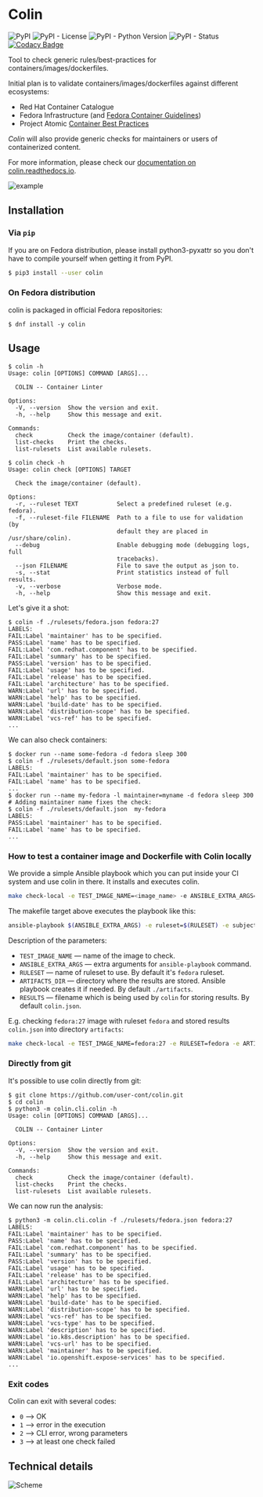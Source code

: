 # Colin

![PyPI](https://img.shields.io/pypi/v/colin.svg)
![PyPI - License](https://img.shields.io/pypi/l/colin.svg)
![PyPI - Python Version](https://img.shields.io/pypi/pyversions/colin.svg)
![PyPI - Status](https://img.shields.io/pypi/status/colin.svg)
[![Codacy Badge](https://api.codacy.com/project/badge/Grade/25a2bac999ad4ab9892ba6fe77b8e4f8)](https://app.codacy.com/app/lachmanfrantisek/colin?utm_source=github.com&utm_medium=referral&utm_content=user-cont/colin&utm_campaign=badger)

Tool to check generic rules/best-practices for containers/images/dockerfiles.

Initial plan is to validate containers/images/dockerfiles against different ecosystems:
 - Red Hat Container Catalogue
 - Fedora Infrastructure (and [Fedora Container Guidelines](https://fedoraproject.org/wiki/Container:Guidelines))
 - Project Atomic [Container Best Practices](http://docs.projectatomic.io/container-best-practices/)

*Colin* will also provide generic checks for maintainers or users of containerized content.

For more information, please check our [documentation on colin.readthedocs.io](https://colin.readthedocs.io/en/latest/).

![example](./docs/example.gif)


## Installation


### Via `pip`

If you are on Fedora distribution, please install python3-pyxattr so you don't have to compile yourself when getting it from PyPI.

```bash
$ pip3 install --user colin
```


### On Fedora distribution

colin is packaged in official Fedora repositories:
```
$ dnf install -y colin
```


## Usage

```
$ colin -h
Usage: colin [OPTIONS] COMMAND [ARGS]...

  COLIN -- Container Linter

Options:
  -V, --version  Show the version and exit.
  -h, --help     Show this message and exit.

Commands:
  check          Check the image/container (default).
  list-checks    Print the checks.
  list-rulesets  List available rulesets.
```

```
$ colin check -h
Usage: colin check [OPTIONS] TARGET

  Check the image/container (default).

Options:
  -r, --ruleset TEXT           Select a predefined ruleset (e.g. fedora).
  -f, --ruleset-file FILENAME  Path to a file to use for validation (by
                               default they are placed in /usr/share/colin).
  --debug                      Enable debugging mode (debugging logs, full
                               tracebacks).
  --json FILENAME              File to save the output as json to.
  -s, --stat                   Print statistics instead of full results.
  -v, --verbose                Verbose mode.
  -h, --help                   Show this message and exit.
```

Let's give it a shot:
```
$ colin -f ./rulesets/fedora.json fedora:27
LABELS:
FAIL:Label 'maintainer' has to be specified.
PASS:Label 'name' has to be specified.
FAIL:Label 'com.redhat.component' has to be specified.
FAIL:Label 'summary' has to be specified.
PASS:Label 'version' has to be specified.
FAIL:Label 'usage' has to be specified.
FAIL:Label 'release' has to be specified.
FAIL:Label 'architecture' has to be specified.
WARN:Label 'url' has to be specified.
WARN:Label 'help' has to be specified.
WARN:Label 'build-date' has to be specified.
WARN:Label 'distribution-scope' has to be specified.
WARN:Label 'vcs-ref' has to be specified.
...
```

We can also check containers:
```
$ docker run --name some-fedora -d fedora sleep 300
$ colin -f ./rulesets/default.json some-fedora
LABELS:
FAIL:Label 'maintainer' has to be specified.
FAIL:Label 'name' has to be specified.
...
$ docker run --name my-fedora -l maintainer=myname -d fedora sleep 300
# Adding maintainer name fixes the check:
$ colin -f ./rulesets/default.json  my-fedora
LABELS:
PASS:Label 'maintainer' has to be specified.
FAIL:Label 'name' has to be specified.
...
```

### How to test a container image and Dockerfile with Colin locally

We provide a simple Ansible playbook which you can put inside your CI system and use colin in there. It installs and executes colin.

```bash
make check-local -e TEST_IMAGE_NAME=<image_name> -e ANSIBLE_EXTRA_ARGS=-vv -e RULESET=fedora -e ARTIFACTS_DIR=<directory_for_results> -e RESULTS=<result_file>  -e setup=true
```

The makefile target above executes the playbook like this:

```bash
ansible-playbook $(ANSIBLE_EXTRA_ARGS) -e ruleset=$(RULESET) -e subject=$(TEST_IMAGE_NAME) -e results=$(RESULTS) -e artifacts_dir=$(ARTIFACTS_DIR) ./local.yml -e setup=true
```

Description of the parameters:
- `TEST_IMAGE_NAME` — name of the image to check.
- `ANSIBLE_EXTRA_ARGS` — extra arguments for `ansible-playbook` command.
- `RULESET` — name of ruleset to use. By default it's `fedora` ruleset.
- `ARTIFACTS_DIR` — directory where the results are stored. Ansible playbook creates it if needed. By default `./artifacts`.
- `RESULTS` — filename which is being used by `colin` for storing results. By default `colin.json`.

E.g. checking `fedora:27` image with ruleset `fedora` and stored results `colin.json` into directory `artifacts`:

```bash
make check-local -e TEST_IMAGE_NAME=fedora:27 -e RULESET=fedora -e ARTIFACTS_DIR=./artifacts
```


### Directly from git

It's possible to use colin directly from git:

```
$ git clone https://github.com/user-cont/colin.git
$ cd colin
$ python3 -m colin.cli.colin -h
Usage: colin [OPTIONS] COMMAND [ARGS]...

  COLIN -- Container Linter

Options:
  -V, --version  Show the version and exit.
  -h, --help     Show this message and exit.

Commands:
  check          Check the image/container (default).
  list-checks    Print the checks.
  list-rulesets  List available rulesets.
```

We can now run the analysis:

```
$ python3 -m colin.cli.colin -f ./rulesets/fedora.json fedora:27
LABELS:
FAIL:Label 'maintainer' has to be specified.
PASS:Label 'name' has to be specified.
FAIL:Label 'com.redhat.component' has to be specified.
FAIL:Label 'summary' has to be specified.
PASS:Label 'version' has to be specified.
FAIL:Label 'usage' has to be specified.
FAIL:Label 'release' has to be specified.
FAIL:Label 'architecture' has to be specified.
WARN:Label 'url' has to be specified.
WARN:Label 'help' has to be specified.
WARN:Label 'build-date' has to be specified.
WARN:Label 'distribution-scope' has to be specified.
WARN:Label 'vcs-ref' has to be specified.
WARN:Label 'vcs-type' has to be specified.
WARN:Label 'description' has to be specified.
WARN:Label 'io.k8s.description' has to be specified.
WARN:Label 'vcs-url' has to be specified.
WARN:Label 'maintainer' has to be specified.
WARN:Label 'io.openshift.expose-services' has to be specified.
...
```

### Exit codes

Colin can exit with several codes:

- `0` --> OK
- `1` --> error in the execution
- `2` --> CLI error, wrong parameters
- `3` --> at least one check failed

## Technical details

![Scheme](./docs/scheme.png)

